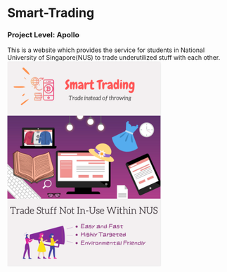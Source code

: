 # Smart-Trading 
### Project Level: Apollo
This is a website which provides the service for students in National University of Singapore(NUS) to trade underutilized stuff with each other.
<img src="https://raw.githubusercontent.com/Irislah/Smart-Trading/master/Poster.png" alt="Poster" width=350 align="bottom">
